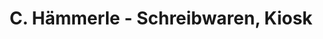 ---
title: "C. Hämmerle - Schreibwaren, Kiosk"
url: /augsburg/c-haemmerle-schreibwaren-kiosk/
shop: Zeitungen
---